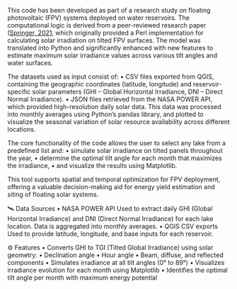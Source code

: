 This code has been developed as part of a research study on floating photovoltaic (FPV) systems deployed on water reservoirs. The computational logic is derived from a peer-reviewed research paper ([Springer, 2021](https://link.springer.com/article/10.1007/s12517-021-06674-7), which originally provided a Perl implementation for calculating solar irradiation on tilted FPV surfaces. The model was translated into Python and significantly enhanced with new features to estimate maximum solar irradiance values across various tilt angles and water surfaces.

The datasets used as input consist of:
	•	CSV files exported from QGIS, containing the geographic coordinates (latitude, longitude) and reservoir-specific solar parameters (GHI – Global Horizontal Irradiance, DNI – Direct Normal Irradiance).
	•	JSON files retrieved from the NASA POWER API, which provided high-resolution daily solar data. This data was processed into monthly averages using Python’s pandas library, and plotted to visualize the seasonal variation of solar resource availability across different locations.

The core functionality of the code allows the user to select any lake from a predefined list and:
	•	simulate solar irradiance on tilted panels throughout the year,
	•	determine the optimal tilt angle for each month that maximizes the irradiance,
	•	and visualize the results using Matplotlib.

This tool supports spatial and temporal optimization for FPV deployment, offering a valuable decision-making aid for energy yield estimation and siting of floating solar systems.

🛰️ Data Sources
	•	NASA POWER API
Used to extract daily GHI (Global Horizontal Irradiance) and DNI (Direct Normal Irradiance) for each lake location. Data is aggregated into monthly averages.
	•	QGIS CSV exports
Used to provide latitude, longitude, and base inputs for each reservoir.

⚙️ Features
	•	Converts GHI to TGI (Tilted Global Irradiance) using solar geometry:
	•	Declination angle
	•	Hour angle
	•	Beam, diffuse, and reflected components
	•	Simulates irradiance at all tilt angles (0° to 89°)
	•	Visualizes irradiance evolution for each month using Matplotlib
	•	Identifies the optimal tilt angle per month with maximum energy potential
